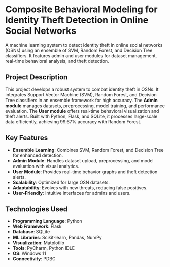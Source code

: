 # Composite Behavioral Modeling for Identity Theft Detection in Online Social Networks

A machine learning system to detect identity theft in online social networks (OSNs) using an ensemble of SVM, Random Forest, and Decision Tree classifiers. It features admin and user modules for dataset management, real-time behavioral analysis, and theft detection.

## Project Description
This project develops a robust system to combat identity theft in OSNs. It integrates Support Vector Machine (SVM), Random Forest, and Decision Tree classifiers in an ensemble framework for high accuracy. The **Admin module** manages datasets, preprocessing, model training, and performance evaluation. The **User module** offers real-time behavioral visualization and theft alerts. Built with Python, Flask, and SQLite, it processes large-scale data efficiently, achieving 99.67% accuracy with Random Forest.

## Key Features
- **Ensemble Learning**: Combines SVM, Random Forest, and Decision Tree for enhanced detection.
- **Admin Module**: Handles dataset upload, preprocessing, and model evaluation with visual analytics.
- **User Module**: Provides real-time behavior graphs and theft detection alerts.
- **Scalability**: Optimized for large OSN datasets.
- **Adaptability**: Evolves with new threats, reducing false positives.
- **User-Friendly**: Intuitive interfaces for admins and users.

## Technologies Used
- **Programming Language**: Python
- **Web Framework**: Flask
- **Database**: SQLite
- **ML Libraries**: Scikit-learn, Pandas, NumPy
- **Visualization**: Matplotlib
- **Tools**: PyCharm, Python IDLE
- **OS**: Windows 11
- **Connectivity**: PDBC

